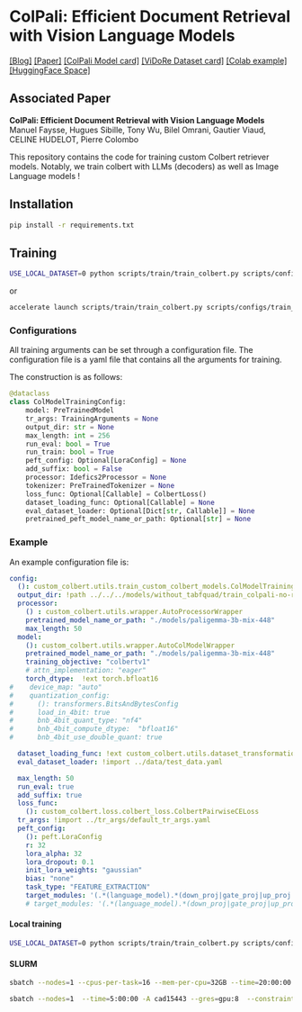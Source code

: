 # ColPali: Efficient Document Retrieval with Vision Language Models


[[Blog]]()
[[Paper]]()
[[ColPali Model card]]()
[[ViDoRe Dataset card]]()
[[Colab example]]()
[[HuggingFace Space]]()


## Associated Paper

**ColPali: Efficient Document Retrieval with Vision Language Models**
Manuel Faysse, Hugues Sibille, Tony Wu, Bilel Omrani, Gautier Viaud, CELINE HUDELOT, Pierre Colombo

This repository contains the code for training custom Colbert retriever models.
Notably, we train colbert with LLMs (decoders) as well as Image Language models !

## Installation

```bash
pip install -r requirements.txt
```

## Training

```bash
USE_LOCAL_DATASET=0 python scripts/train/train_colbert.py scripts/configs/siglip/train_siglip_model_debug.yaml
```

or 

```bash
accelerate launch scripts/train/train_colbert.py scripts/configs/train_colidefics_model.yaml
```

### Configurations
All training arguments can be set through a configuration file.
The configuration file is a yaml file that contains all the arguments for training.

The construction is as follows:

```python
@dataclass
class ColModelTrainingConfig:
    model: PreTrainedModel
    tr_args: TrainingArguments = None
    output_dir: str = None
    max_length: int = 256
    run_eval: bool = True
    run_train: bool = True
    peft_config: Optional[LoraConfig] = None
    add_suffix: bool = False
    processor: Idefics2Processor = None
    tokenizer: PreTrainedTokenizer = None
    loss_func: Optional[Callable] = ColbertLoss()
    dataset_loading_func: Optional[Callable] = None
    eval_dataset_loader: Optional[Dict[str, Callable]] = None
    pretrained_peft_model_name_or_path: Optional[str] = None
```
### Example

An example configuration file is:

```yaml
config:
  (): custom_colbert.utils.train_custom_colbert_models.ColModelTrainingConfig
  output_dir: !path ../../../models/without_tabfquad/train_colpali-no-register-3b-mix-448
  processor:
    () : custom_colbert.utils.wrapper.AutoProcessorWrapper
    pretrained_model_name_or_path: "./models/paligemma-3b-mix-448"
    max_length: 50
  model:
    (): custom_colbert.utils.wrapper.AutoColModelWrapper
    pretrained_model_name_or_path: "./models/paligemma-3b-mix-448"
    training_objective: "colbertv1"
    # attn_implementation: "eager"
    torch_dtype:  !ext torch.bfloat16
#    device_map: "auto"
#    quantization_config:
#      (): transformers.BitsAndBytesConfig
#      load_in_4bit: true
#      bnb_4bit_quant_type: "nf4"
#      bnb_4bit_compute_dtype:  "bfloat16"
#      bnb_4bit_use_double_quant: true

  dataset_loading_func: !ext custom_colbert.utils.dataset_transformation.load_train_set
  eval_dataset_loader: !import ../data/test_data.yaml

  max_length: 50
  run_eval: true
  add_suffix: true
  loss_func:
    (): custom_colbert.loss.colbert_loss.ColbertPairwiseCELoss
  tr_args: !import ../tr_args/default_tr_args.yaml
  peft_config:
    (): peft.LoraConfig
    r: 32
    lora_alpha: 32
    lora_dropout: 0.1
    init_lora_weights: "gaussian"
    bias: "none"
    task_type: "FEATURE_EXTRACTION"
    target_modules: '(.*(language_model).*(down_proj|gate_proj|up_proj|k_proj|q_proj|v_proj|o_proj).*$|.*(custom_text_proj).*$)'
    # target_modules: '(.*(language_model).*(down_proj|gate_proj|up_proj|k_proj|q_proj|v_proj|o_proj).*$|.*(custom_text_proj).*$)'
```


#### Local training

```bash
USE_LOCAL_DATASET=0 python scripts/train/train_colbert.py scripts/configs/siglip/train_siglip_model_debug.yaml
```


#### SLURM

```bash
sbatch --nodes=1 --cpus-per-task=16 --mem-per-cpu=32GB --time=20:00:00 --gres=gpu:1  -p gpua100 --job-name=colidefics --output=colidefics.out --error=colidefics.err --wrap="accelerate launch scripts/train/train_colbert.py  scripts/configs/train_colidefics_model.yaml"

sbatch --nodes=1  --time=5:00:00 -A cad15443 --gres=gpu:8  --constraint=MI250 --job-name=colpali --wrap="python scripts/train/train_colbert.py scripts/configs/train_colpali_model.yaml"
```
